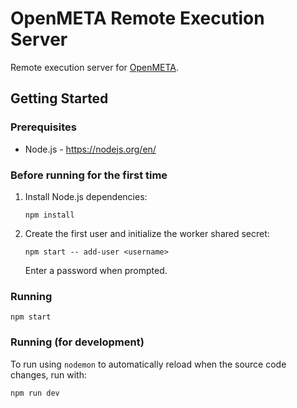 # OpenMETA Remote Execution Server

Remote execution server for [OpenMETA](https://www.metamorphsoftware.com/openmeta/).

## Getting Started

### Prerequisites

  * Node.js - https://nodejs.org/en/

### Before running for the first time

 1. Install Node.js dependencies:

        npm install

 2. Create the first user and initialize the worker shared secret:

        npm start -- add-user <username>

    Enter a password when prompted.

### Running

    npm start

### Running (for development)

To run using `nodemon` to automatically reload when the source code changes,
run with:

    npm run dev
